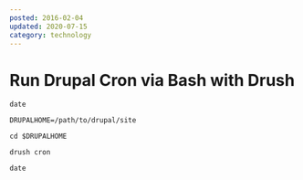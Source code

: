 ```yaml
---
posted: 2016-02-04
updated: 2020-07-15
category: technology
---
```


# Run Drupal Cron via Bash with Drush

```
date

DRUPALHOME=/path/to/drupal/site

cd $DRUPALHOME

drush cron

date
```

